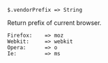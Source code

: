     $.vendorPrefix => String

Return prefix of current browser.

    Firefox:    => moz
    Webkit:     => webkit
    Opera:      => o
    Ie:         => ms